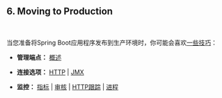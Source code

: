 <h2>6. Moving to Production</h2><br>

当您准备将Spring Boot应用程序发布到生产环境时，你可能会喜欢[一些技巧](https://docs.spring.io/spring-boot/docs/current/reference/html/production-ready-features.html#production-ready)：

* <b>管理端点：</b> [概述](https://docs.spring.io/spring-boot/docs/current/reference/html/production-ready-features.html#production-ready-endpoints)

* <b>连接选项：</b> [HTTP](https://docs.spring.io/spring-boot/docs/current/reference/html/production-ready-features.html#production-ready-monitoring) | [JMX](https://docs.spring.io/spring-boot/docs/current/reference/html/production-ready-features.html#production-ready-jmx)

* <b>监控：</b> [指标](https://docs.spring.io/spring-boot/docs/current/reference/html/production-ready-features.html#production-ready-metrics) | [审核](https://docs.spring.io/spring-boot/docs/current/reference/html/production-ready-features.html#production-ready-auditing) | [HTTP跟踪](https://docs.spring.io/spring-boot/docs/current/reference/html/production-ready-features.html#production-ready-http-tracing) | [进程](https://docs.spring.io/spring-boot/docs/current/reference/html/production-ready-features.html#production-ready-process-monitoring)